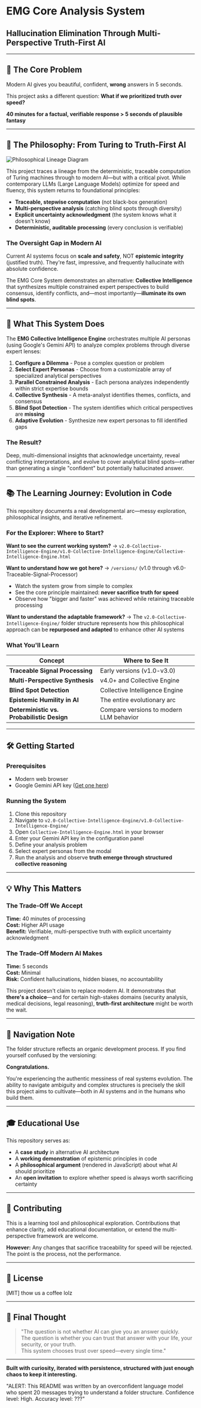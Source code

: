 # EMG Core Analysis System
## Hallucination Elimination Through Multi-Perspective Truth-First AI

---

## 🎯 The Core Problem

Modern AI gives you beautiful, confident, **wrong** answers in 5 seconds.

This project asks a different question: **What if we prioritized truth over speed?**

**40 minutes for a factual, verifiable response > 5 seconds of plausible fantasy**

---

## 🧠 The Philosophy: From Turing to Truth-First AI

![Philosophical Lineage Diagram](https://github.com/Craig444444444/EMG-Core-Analysis-System/blob/main/Gemini_Generated_Image_3slc7o3slc7o3slc.png)

This project traces a lineage from the deterministic, traceable computation of Turing machines through to modern AI—but with a critical pivot. While contemporary LLMs (Large Language Models) optimize for speed and fluency, this system returns to foundational principles:

- **Traceable, stepwise computation** (not black-box generation)
- **Multi-perspective analysis** (catching blind spots through diversity)
- **Explicit uncertainty acknowledgment** (the system knows what it doesn't know)
- **Deterministic, auditable processing** (every conclusion is verifiable)

### The Oversight Gap in Modern AI

Current AI systems focus on **scale and safety**, NOT **epistemic integrity** (justified truth). They're fast, impressive, and frequently hallucinate with absolute confidence.

The EMG Core System demonstrates an alternative: **Collective Intelligence** that synthesizes multiple constrained expert perspectives to build consensus, identify conflicts, and—most importantly—**illuminate its own blind spots**.

---

## 🚀 What This System Does

The **EMG Collective Intelligence Engine** orchestrates multiple AI personas (using Google's Gemini API) to analyze complex problems through diverse expert lenses:

1. **Configure a Dilemma** - Pose a complex question or problem
2. **Select Expert Personas** - Choose from a customizable array of specialized analytical perspectives
3. **Parallel Constrained Analysis** - Each persona analyzes independently within strict expertise bounds
4. **Collective Synthesis** - A meta-analyst identifies themes, conflicts, and consensus
5. **Blind Spot Detection** - The system identifies which critical perspectives are **missing**
6. **Adaptive Evolution** - Synthesize new expert personas to fill identified gaps

### The Result?

Deep, multi-dimensional insights that acknowledge uncertainty, reveal conflicting interpretations, and evolve to cover analytical blind spots—rather than generating a single "confident" but potentially hallucinated answer.

---

## 📚 The Learning Journey: Evolution in Code

This repository documents a real developmental arc—messy exploration, philosophical insights, and iterative refinement.

### For the Explorer: Where to Start?

**Want to see the current working system?**
→ `v2.0-Collective-Intelligence-Engine/v1.0-Collective-Intelligence-Engine/Collective-Intelligence-Engine.html`

**Want to understand how we got here?**
→ `/versions/` (v1.0 through v6.0-Traceable-Signal-Processor)
- Watch the system grow from simple to complex
- See the core principle maintained: **never sacrifice truth for speed**
- Observe how "bigger and faster" was achieved while retaining traceable processing

**Want to understand the adaptable framework?**
→ The `v2.0-Collective-Intelligence-Engine/` folder structure represents how this philosophical approach can be **repurposed and adapted** to enhance other AI systems

### What You'll Learn

| Concept | Where to See It |
|---------|----------------|
| **Traceable Signal Processing** | Early versions (v1.0-v3.0) |
| **Multi-Perspective Synthesis** | v4.0+ and Collective Engine |
| **Blind Spot Detection** | Collective Intelligence Engine |
| **Epistemic Humility in AI** | The entire evolutionary arc |
| **Deterministic vs. Probabilistic Design** | Compare versions to modern LLM behavior |

---

## 🛠️ Getting Started

### Prerequisites
- Modern web browser
- Google Gemini API key ([Get one here](https://aistudio.google.com/app/apikey))

### Running the System

1. Clone this repository
2. Navigate to `v2.0-Collective-Intelligence-Engine/v1.0-Collective-Intelligence-Engine/`
3. Open `Collective-Intelligence-Engine.html` in your browser
4. Enter your Gemini API key in the configuration panel
5. Define your analysis problem
6. Select expert personas from the modal
7. Run the analysis and observe **truth emerge through structured collective reasoning**

---

## 💡 Why This Matters

### The Trade-Off We Accept

**Time:** 40 minutes of processing  
**Cost:** Higher API usage  
**Benefit:** Verifiable, multi-perspective truth with explicit uncertainty acknowledgment

### The Trade-Off Modern AI Makes

**Time:** 5 seconds  
**Cost:** Minimal  
**Risk:** Confident hallucinations, hidden biases, no accountability

This project doesn't claim to replace modern AI. It demonstrates that **there's a choice**—and for certain high-stakes domains (security analysis, medical decisions, legal reasoning), **truth-first architecture** might be worth the wait.

---

## 🧭 Navigation Note

The folder structure reflects an organic development process. If you find yourself confused by the versioning:

**Congratulations.** 

You're experiencing the authentic messiness of real systems evolution. The ability to navigate ambiguity and complex structures is precisely the skill this project aims to cultivate—both in AI systems and in the humans who build them.

---

## 🎓 Educational Use

This repository serves as:
- A **case study** in alternative AI architecture
- A **working demonstration** of epistemic principles in code
- A **philosophical argument** (rendered in JavaScript) about what AI should prioritize
- An **open invitation** to explore whether speed is always worth sacrificing certainty

---

## 🤝 Contributing

This is a learning tool and philosophical exploration. Contributions that enhance clarity, add educational documentation, or extend the multi-perspective framework are welcome.

**However:** Any changes that sacrifice traceability for speed will be rejected. The point is the process, not the performance.

---

## 📜 License

[MIT] thow us a coffee lolz

---

## 🌟 Final Thought

> "The question is not whether AI can give you an answer quickly.  
> The question is whether you can trust that answer with your life, your security, or your truth.  
> This system chooses trust over speed—every single time."

---

**Built with curiosity, iterated with persistence, structured with just enough chaos to keep it interesting.**

"ALERT: This README was written by an overconfident language model who spent 20 messages trying to understand a folder structure. Confidence level: High. Accuracy level: ???"
